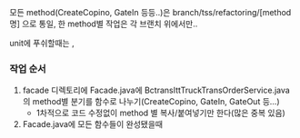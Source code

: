 모든 method(CreateCopino, GateIn 등등..)은 branch/tss/refactoring/[method명] 으로 통일, 한 method별 작업은 각 브랜치 위에서만..

unit에 푸쉬할때는 ,

### 작업 순서
1. facade 디렉토리에 Facade.java에  BctransIttTruckTransOrderService.java의 method별 분기를 함수로 나누기(CreateCopino, GateIn, GateOut 등...)
	- 1차적으로 코드 수정없이 method 별 복사/붙여넣기만 한다(많은 중복 있음)
2. Facade.java에 모든 함수들이 완성됐을때 